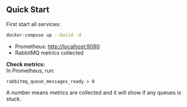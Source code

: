 ## Quick Start
First start all services:
```sh
docker-compose up --build -d
```

- Prometheus: [http://localhost:9090](http://localhost:9090)
- RabbitMQ metrics collected

**Check metrics:**  
In Prometheus, run:
```promql
rabbitmq_queue_messages_ready > 0
```
A number means metrics are collected and it will show if any queues is stuck.

